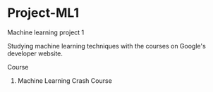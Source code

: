 # Project-ML1
Machine learning project 1

Studying machine learning techniques with the courses on Google's developer website.

Course
1. Machine Learning Crash Course
